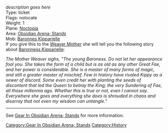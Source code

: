 *description goes here*  
Type: ticket  
Flags: nolocate  
Weight: 1  
Plane: [Noctopia](:Category:Noctopia.md "wikilink")  
Area: [Obsidian Arena;
Stands](:Category:Obsidian_Arena;_Stands.md "wikilink")  
Mob: [Baronnes Kipparielle](Baronnes_Kipparielle "wikilink")  
If you give this to the [Weaver Mother](Weaver_Mother "wikilink") she
will tell you the following story about [Baronness
Kipparielle](Baronness_Kipparielle "wikilink"):

*The Mother Weaver sighs, "The young Baroness. Do not let her appearance
fool you. She takes the form of a child but is as old as any other Great
Fae, and her power is considerable. She is a master of many forms of
magic, and still a greater master of mischief. Few in history have
rivaled Kippy as a sewer of discord. Some even credit her with planting
the seeds of discontent that led the Queen to betray the King; the very
Sundering of Fae, all those millennia ago. Whether this is true or not,
even I cannot say. Everywhere she goes and everything she does is
shrouded in chaos and disarray that not even my wisdom can untangle."*

------------------------------------------------------------------------

See [Gear In Obsidian Arena;
Stands](:Category:Gear_In_Obsidian_Arena;_Stands.md "wikilink") for more
information.

[Category:Gear In Obsidian Arena;
Stands](Category:Gear_In_Obsidian_Arena;_Stands "wikilink")
[Category:History](Category:History "wikilink")
